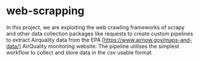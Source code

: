 # web-scrapping
In this project, we are exploiting the web crawling frameworks of scrapy and other data collection packages like requests to create custom pipelines to extract Airquality data from the EPA [https://www.airnow.gov/maps-and-data/] AirQuality monitoring website. The pipeline utilises the simplest workflow to collect and store data in the csv usable format.
